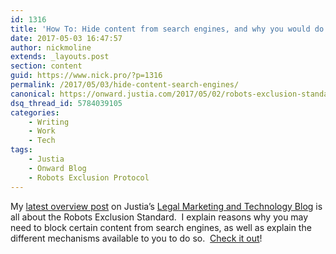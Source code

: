 ```yaml
---
id: 1316
title: 'How To: Hide content from search engines, and why you would do it'
date: 2017-05-03 16:47:57
author: nickmoline
extends: _layouts.post
section: content
guid: https://www.nick.pro/?p=1316
permalink: /2017/05/03/hide-content-search-engines/
canonical: https://onward.justia.com/2017/05/02/robots-exclusion-standard/
dsq_thread_id: 5784039105
categories:
    - Writing
    - Work
    - Tech
tags:
    - Justia
    - Onward Blog
    - Robots Exclusion Protocol
---
```

My [latest overview post](https://onward.justia.com/2017/05/02/robots-exclusion-standard/) on Justia&#8217;s [Legal Marketing and Technology Blog](https://onward.justia.com/) is all about the Robots Exclusion Standard.  I explain reasons why you may need to block certain content from search engines, as well as explain the different mechanisms available to you to do so.  [Check it out](https://onward.justia.com/2017/05/02/robots-exclusion-standard/)!
